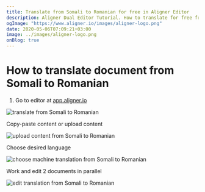 ```yaml
---
title: Translate from Somali to Romanian for free in Aligner Editor
description: Aligner Dual Editor Tutorial. How to translate for free from Somali to Romanian. Aligner is multilingual document management platform. 
ogImage: "https://www.aligner.io/images/aligner-logo.png"
date: 2020-05-06T07:09:21+03:00
image: ../images/aligner-logo.png
onBlog: true
---
```


# How to translate document from Somali to Romanian

1. Go to editor at [app.aligner.io](https://app.aligner.io "Aligner App web page")

![translate from Somali to Romanian](../aligner-blank-editor.png "translate from Somali to Romanian")

Copy-paste content or upload content

![upload content from Somali to Romanian](../aligner-uploaded-document.png "upload content from Somali to Romanian")

Choose desired language

![choose machine translation from Somali to Romanian](../aligner-language-dropdown.png "choose machine translation from Somali to Romanian")

Work and edit 2 documents in parallel

![edit translation from Somali to Romanian](../aligner-double-sitded-editor.png "edit translation from Somali to Romanian")

